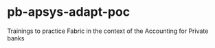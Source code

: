 # pb-apsys-adapt-poc
Trainings to practice Fabric in the context of the Accounting for Private banks
